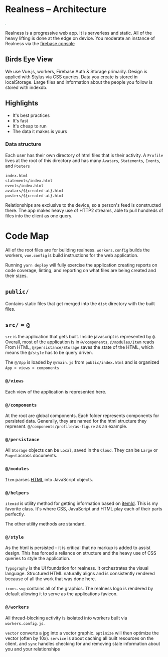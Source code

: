 

# Realness – Architecture

![Realness](../src/style/icons.svg)

Realness is a progressive web app. It is serverless and static. All of the heavy lifting is done at the edge on device. You moderate an instance of Realness via the [firebase console](https://firebase.google.com)

## Birds Eye View

We use Vue.js, workers, Firebase Auth & Storage primarily. Design is applied with Stylus via CSS queries. Data you create is stored in localStorage. Large files and information about the people you follow is stored with indexdb.

## Highlights
- It's best practices
- It's fast
- It's cheap to run
- The data it makes is yours

### Data structure

Each user has their own directory of html files that is their activity. A `Profile` lives at the root of this directory and has many `Avatars`,  `Statements`, `Events`, and `Posters`

```
index.html
statements/index.html
events/index.html
avatars/${created-at}.html
posters/${created-at}.html
```

Relationships are exclusive to the device, so a person's feed is constructed there. The app makes heavy use of HTTP2 streams, able to pull hundreds of files into the client as one query.

# Code Map
All of the root files are for building realness. `workers.config` builds the workers, `vue.config` is build instructions for the web application.

Running `yarn deploy` will fully exercise the application creating reports on code coverage, linting, and reporting on what files are being created and their sizes.

## `public/`
Contains static files that get merged into the `dist` directory with the built files.

## `src/` = `@`

`src` is the application that gets built. Inside javascript is represented by `@`. Overall, most of the application is in `@/components`, `@/modules/Item` reads From HTML,  `@/persistance/Storage` saves the state of the HTML, which means the `@/style` has to be query driven.

The `@/App` is loaded by `@/main.js` from `public/index.html` and is organized `App > views > components`

### `@/views`

Each view of the application is represented here.

### `@/components`

At the root are global components. Each folder represents components for persisted data. Generally, they are named for the html structure they represent. `@/components/profile/as-figure` as an example.

### `@/persistance`

All `Storage` objects can be `Local`, saved in the `Cloud`. They can be `Large` or `Paged` across documents.


### `@/modules`

`Item` parses [HTML](https://www.w3.org/TR/microdata/) into JavaScript objects.


### `@/helpers`

`itemid` is utility method for getting information based on [itemId](https://www.w3.org/TR/microdata/). This is my favorite class. It's where CSS, JavaScript and HTML play each of their parts perfectly.

The other utility methods are standard.

### `@/style`
As the html is persisted – it is critical that no markup is added to assist design. This has forced a reliance on structure and the heavy use of CSS queries to style the application.

`Typography` is the UI foundation for realness. It orchestrates the visual language. Structured HTML  naturally aligns and is consistently rendered because of all the work that was done here.

`icons.svg` contains all of the graphics. The realness logo is rendered by default allowing it to serve as the applications favicon.

### `@/workers`

All thread-blocking activity is isolated into workers built via `workers.config.js`.

`vector` converts a jpg into a vector graphic. `optimize` will then optimize the vector (often by 10x). `service` is about caching all built resources on the client. and `sync` handles checking for and removing stale information about you and your relationships

